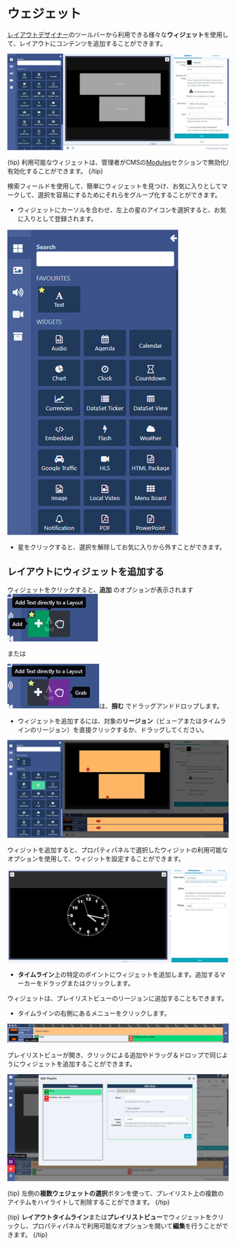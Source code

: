 <!--toc=layouts-->

# ウェジェット

[レイアウトデザイナー](layouts_designer.html)のツールバーから利用できる様々な**ウィジェット**を使用して、レイアウトにコンテンツを追加することができます。

![Widgets Panel](img/v3.1_layouts_widgets_panel.png)

{tip}
利用可能なウィジェットは、管理者がCMSの[Modules](https://xibo.org.uk/manual/en/media_modules.html)セクションで無効化/有効化することができます。
{/tip}

検索フィールドを使用して、簡単にウィジェットを見つけ、お気に入りとしてマークして、選択を容易にするためにそれらをグループ化することができます。

- ウィジェットにカーソルを合わせ、左上の星のアイコンを選択すると、お気に入りとして登録されます。

![Favourite Widgets](img/v3.1_layouts_widgets_favourite.png)

- 星をクリックすると、選択を解除してお気に入りから外すことができます。

## レイアウトにウィジェットを追加する

ウィジェットをクリックすると、**追加** のオプションが表示されます ![クリックでウィジェット追加](img/v3.1_layouts_add_widgets.png)

または

![ドラッグアンドドロップウィジェット](img/v3.1_layouts_drag_widget.png)は、**掴む** でドラッグアンドドロップします。

- ウィジェットを追加するには、対象の**リージョン**（ビューアまたはタイムラインのリージョン）を直接クリックするか、ドラッグしてください。


![Widget added to Region Timeline](img/v3.1_layouts_widget_region_timeline.png)

ウィジットを追加すると、プロパティパネルで選択したウィジットの利用可能なオプションを使用して、ウィジットを設定することができます。

![Widget Edit Options](img/v3.1_layouts_widget_edit_options.png)

- **タイムライン**上の特定のポイントにウィジェットを追加します。追加するマーカーをドラッグまたはクリックします。

ウィジェットは、プレイリストビューのリージョンに追加することもできます。

- タイムラインの右側にあるメニューをクリックします。

![Region Playlist View](img/v3.1_layouts_menu_playlist_view.png)

プレイリストビューが開き、クリックによる追加やドラッグ＆ドロップで同じようにウィジェットを追加することができます。

![Region Playlist View](img/v3.1_layouts_region_playlist_view.png)

{tip}
左側の**複数ウェジェットの選択**ボタンを使って、プレイリスト上の複数のアイテムをハイライトして削除することができます。
{/tip}

{tip}
**レイアウトタイムライン**または**プレイリストビュー**でウィジェットをクリックし、プロパティパネルで利用可能なオプションを開いて**編集**を行うことができます。
{/tip}




